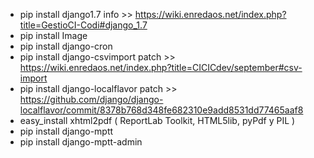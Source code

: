 - pip install django1.7 
 info >> https://wiki.enredaos.net/index.php?title=GestioCI-Codi#django_1.7
- pip install Image
- pip install django-cron
- pip install django-csvimport 
 patch >> https://wiki.enredaos.net/index.php?title=CICICdev/september#csv-import
- pip install django-localflavor 
 patch >> https://github.com/django/django-localflavor/commit/8378b768d348fe682310e9add8531dd77465aaf8
- easy_install xhtml2pdf 
 ( ReportLab Toolkit, HTML5lib, pyPdf y PIL ) 
- pip install django-mptt
- pip install django-mptt-admin 

